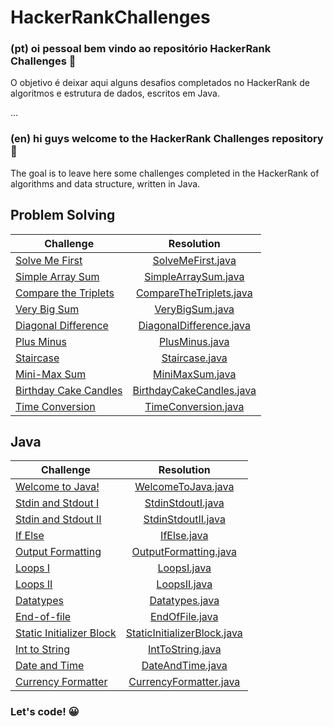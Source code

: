 # HackerRankChallenges

### (pt) oi pessoal bem vindo ao repositório HackerRank Challenges :tada:
O objetivo é deixar aqui alguns desafios completados no HackerRank de algoritmos e estrutura de dados, escritos em Java.

...

### (en) hi guys welcome to the HackerRank Challenges repository :tada:
The goal is to leave here some challenges completed in the HackerRank of algorithms and data structure, written in Java.

## Problem Solving

| Challenge     | Resolution
| ------------- |:-------------:| 
| [Solve Me First](https://www.hackerrank.com/challenges/solve-me-first/problem) | [SolveMeFirst.java](https://github.com/Ciskow/HackerRankChallenges/blob/master/src/ProblemSolving/SolveMeFirst.java)| 
| [Simple Array Sum](https://www.hackerrank.com/challenges/simple-array-sum/problem) | [SimpleArraySum.java](https://github.com/Ciskow/HackerRankChallenges/blob/master/src/ProblemSolving/SimpleArraySum.java)|  
| [Compare the Triplets](https://www.hackerrank.com/challenges/compare-the-triplets/problem) | [CompareTheTriplets.java](https://github.com/Ciskow/HackerRankChallenges/blob/master/src/ProblemSolving/CompareTheTriplets.java) |  
| [Very Big Sum](https://www.hackerrank.com/challenges/a-very-big-sum/problem) | [VeryBigSum.java](https://github.com/Ciskow/HackerRankChallenges/blob/master/src/ProblemSolving/VeryBigSum.java)| 
| [Diagonal Difference](https://www.hackerrank.com/challenges/diagonal-difference/problem) | [DiagonalDifference.java](https://github.com/Ciskow/HackerRankChallenges/blob/master/src/ProblemSolving/DiagonalDifference.java)| 
| [Plus Minus](https://www.hackerrank.com/challenges/plus-minus/problem) | [PlusMinus.java](https://github.com/Ciskow/HackerRankChallenges/blob/master/src/ProblemSolving/PlusMinus.java)| 
| [Staircase](https://www.hackerrank.com/challenges/staircase/problem) | [Staircase.java](https://github.com/Ciskow/HackerRankChallenges/blob/master/src/ProblemSolving/Staircase.java)| 
| [Mini-Max Sum](https://www.hackerrank.com/challenges/mini-max-sum/problem) | [MiniMaxSum.java](https://github.com/Ciskow/HackerRankChallenges/blob/master/src/ProblemSolving/MiniMaxSum.java)| 
| [Birthday Cake Candles](https://www.hackerrank.com/challenges/birthday-cake-candles/problem) | [BirthdayCakeCandles.java](https://github.com/Ciskow/HackerRankChallenges/blob/master/src/ProblemSolving/BirthdayCakeCandles.java)| 
| [Time Conversion](https://www.hackerrank.com/challenges/time-conversion/problem) | [TimeConversion.java](https://github.com/Ciskow/HackerRankChallenges/blob/master/src/ProblemSolving/TimeConversion.java)| 

## Java
| Challenge     | Resolution
| ------------- |:-------------:| 
| [Welcome to Java!](https://www.hackerrank.com/challenges/welcome-to-java/problem) | [WelcomeToJava.java](https://github.com/Ciskow/HackerRankChallenges/blob/master/src/Java/WelcomeToJava.java)|  
| [Stdin and Stdout I](https://www.hackerrank.com/challenges/java-stdin-and-stdout-1/problem) | [StdinStdoutI.java](https://github.com/Ciskow/HackerRankChallenges/blob/master/src/Java/StdinStdoutI.java)|
| [Stdin and Stdout II](https://www.hackerrank.com/challenges/java-stdin-stdout/problem) | [StdinStdoutII.java](https://github.com/Ciskow/HackerRankChallenges/blob/master/src/Java/StdinStdoutII.java)| 
| [If Else](https://www.hackerrank.com/challenges/java-if-else/problem) | [IfElse.java](https://github.com/Ciskow/HackerRankChallenges/blob/master/src/Java/IfElse.java) |  
| [Output Formatting](https://www.hackerrank.com/challenges/java-output-formatting/problem) | [OutputFormatting.java](https://github.com/Ciskow/HackerRankChallenges/blob/master/src/Java/OutputFormatting.java)| 
| [Loops I](https://www.hackerrank.com/challenges/java-loops-i/problem) | [LoopsI.java](https://github.com/Ciskow/HackerRankChallenges/blob/master/src/Java/LoopsI.java)| 
| [Loops II](https://www.hackerrank.com/challenges/java-loops/problem) | [LoopsII.java](https://github.com/Ciskow/HackerRankChallenges/blob/master/src/Java/LoopsII.java)| 
| [Datatypes](https://www.hackerrank.com/challenges/java-datatypes/problem) | [Datatypes.java](https://github.com/Ciskow/HackerRankChallenges/blob/master/src/Java/Datatypes.java) |  
| [End-of-file](https://www.hackerrank.com/challenges/java-end-of-file/problem) | [EndOfFile.java](https://github.com/Ciskow/HackerRankChallenges/blob/master/src/Java/EndOfFile.java)| 
| [Static Initializer Block](https://www.hackerrank.com/challenges/java-static-initializer-block/problem) | [StaticInitializerBlock.java](https://github.com/Ciskow/HackerRankChallenges/blob/master/src/Java/StaticInitializerBlock.java)| 
| [Int to String](https://www.hackerrank.com/challenges/java-int-to-string/problem) | [IntToString.java](https://github.com/Ciskow/HackerRankChallenges/blob/master/src/Java/IntToString.java)| 
| [Date and Time](https://www.hackerrank.com/challenges/java-date-and-time/problem) | [DateAndTime.java](https://github.com/Ciskow/HackerRankChallenges/blob/master/src/Java/DateAndTime.java) |  
| [Currency Formatter](https://www.hackerrank.com/challenges/java-currency-formatter/problem) | [CurrencyFormatter.java](https://github.com/Ciskow/HackerRankChallenges/blob/master/src/Java/CurrencyFormatter.java)| 


### Let's code! :grinning:

